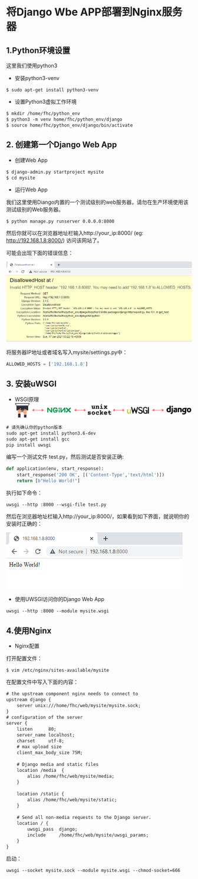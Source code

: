 # 将Django Wbe APP部署到Nginx服务器

## 1.Python环境设置

这里我们使用python3

* 安装python3-venv
```
$ sudo apt-get install python3-venv
```

* 设置Python3虚拟工作环境
```
$ mkdir /home/fhc/python_env
$ python3 -m venv home/fhc/python_env/django
$ source home/fhc/python_env/django/bin/activate
```

## 2. 创建第一个Django Web App

* 创建Web App
```
$ django-admin.py startproject mysite
$ cd mysite
```

* 运行Web App

我们这里使用Diango内置的一个测试级别的web服务器，请勿在生产环境使用该测试级别的Web服务器。

```
$ python manage.py runserver 0.0.0.0:8000
```

然后你就可以在浏览器地址栏输入http://your_ip:8000/ (eg: http://192.168.1.8:8000/) 访问该网站了。

可能会出现下面的错误信息：

![](../assets/images/python/web/Django.png)

将服务器IP地址或者域名写入mysite/settings.py中：

```python
ALLOWED_HOSTS = ['192.168.1.8']
```

## 3. 安装uWSGI

* WSGI原理
![](../assets/images/python/web/uWSGI_theory.png)

```
# 请先确认你的python版本
sudo apt-get install python3.6-dev
sudo apt-get install gcc
pip install uwsgi
```

编写一个测试文件 test.py，然后测试是否安装正确:

```python
def application(env, start_response):
    start_response('200 OK', [('Content-Type','text/html')])
    return [b"Hello World!"]
```

执行如下命令：
```
uwsgi --http :8000 --wsgi-file test.py
```

然后在浏览器地址栏输入http://your_ip:8000/，如果看到如下界面，就说明你的安装时正确的：

![](../assets/images/python/web/uwsgi_browser.png)

* 使用UWSGI访问你的Django Web App

```
uwsgi --http :8000 --module mysite.wsgi
```

## 4.使用Nginx


* Nginx配置

打开配置文件：
```
$ vim /etc/nginx/sites-available/mysite
```

在配置文件中写入下面的内容：

```
# the upstream component nginx needs to connect to
upstream django {
    server unix:///home/fhc/web/mysite/mysite.sock;
}
# configuration of the server
server {
    listen      80;
    server_name localhost;
    charset     utf-8;
    # max upload size
    client_max_body_size 75M;

    # Django media and static files
    location /media  {
        alias /home/fhc/web/mysite/media;
    }

    location /static {
        alias /home/fhc/web/mysite/static;
    }

    # Send all non-media requests to the Django server.
    location / {
        uwsgi_pass  django;
        include     /home/fhc/web/mysite/uwsgi_params;
    }
}
```

启动：
```
uwsgi --socket mysite.sock --module mysite.wsgi --chmod-socket=666
```